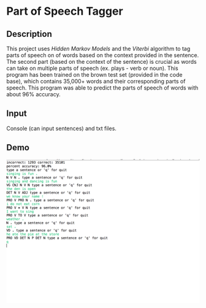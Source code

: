 # Part of Speech Tagger

## Description
This project uses *Hidden Markov Models* and the *Viterbi* algorithm to tag parts of speech on of words based on the context provided in the sentence.
The second part (based on the context of the sentence) is crucial as words can take on multiple parts of speech (ex. plays - verb or noun). This program has been trained on the 
brown test set (provided in the code base), which contains 35,000+ words and their corresponding parts of speech. This program was able to predict the parts of speech of words with about
96% accuracy.

## Input
Console (can input sentences) and txt files.

## Demo
![Demo](./demo-screenshot.png)
